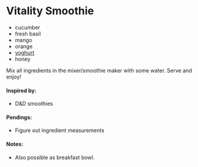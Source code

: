 # Vitality Smoothie

* cucumber
* fresh basil
* mango
* orange
* [yoghurt](https://github.com/andreamalhera/committed_meals/blob/master/how_to_replace.md#yoghurt)
* honey

Mix all ingredients in the mixer/smoothie maker with some water. Serve and enjoy!

#### Inspired by: 
* D&D smoothies

#### Pendings: 
* Figure out ingredient measurements

#### Notes: 
* Also possible as breakfast bowl.
